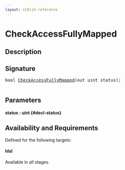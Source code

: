 ```yaml
---
layout: stdlib-reference
---
```


# CheckAccessFullyMapped

## Description





## Signature 

<pre>
bool <a href="/stdlib-reference/global-decls/CheckAccessFullyMapped">CheckAccessFullyMapped</a>(out uint <span class='code_param'>status</span>);

</pre>

## Parameters

#### status  : uint {#decl-status}

## Availability and Requirements

Defined for the following targets:

#### hlsl
Available in all stages.



